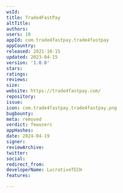 ```yaml
---
wsId: 
title: Trade4FastPay
altTitle: 
authors: 
users: 10
appId: com.trade4fastpay.trade4fastpay
appCountry: 
released: 2021-10-15
updated: 2023-04-15
version: '1.0.0'
stars: 
ratings: 
reviews: 
size: 
website: https://trade4fastpay.com/
repository: 
issue: 
icon: com.trade4fastpay.trade4fastpay.png
bugbounty: 
meta: removed
verdict: fewusers
appHashes: 
date: 2024-04-19
signer: 
reviewArchive: 
twitter: 
social: 
redirect_from: 
developerName: LucrativeTECH
features: 

---
```


